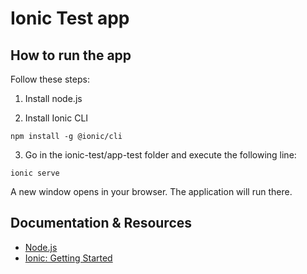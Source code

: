 # Ionic Test app

## How to run the app

Follow these steps:

1. Install node.js 

2. Install Ionic CLI
```
npm install -g @ionic/cli
```

3. Go in the ionic-test/app-test folder and execute the following line: 
```
ionic serve
```

A new window opens in your browser. The application will run there.

## Documentation & Resources

* [Node.js](https://nodejs.org/en/)
* [Ionic: Getting Started](https://ionicframework.com/getting-started)
